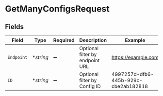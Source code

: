 # GetManyConfigsRequest


## Fields

| Field                                | Type                                 | Required                             | Description                          | Example                              |
| ------------------------------------ | ------------------------------------ | ------------------------------------ | ------------------------------------ | ------------------------------------ |
| `Endpoint`                           | **string*                            | :heavy_minus_sign:                   | Optional filter by endpoint URL      | https://example.com                  |
| `ID`                                 | **string*                            | :heavy_minus_sign:                   | Optional filter by Config ID         | 4997257d-dfb6-445b-929c-cbe2ab182818 |